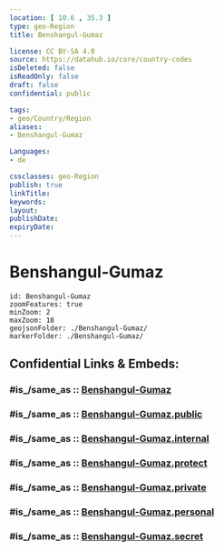 ```yaml
---
location: [ 10.6 , 35.3 ] 
type: geo-Region
title: Benshangul-Gumaz

license: CC BY-SA 4.0
source: https://datahub.io/core/country-codes
isDeleted: false
isReadOnly: false
draft: false
confidential: public

tags:
- geo/Country/Region
aliases:
- Benshangul-Gumaz

Languages:
- de

cssclasses: geo-Region
publish: true
linkTitle: 
keywords: 
layout: 
publishDate: 
expiryDate: 
---
```


# Benshangul-Gumaz

```leaflet
id: Benshangul-Gumaz
zoomFeatures: true 
minZoom: 2 
maxZoom: 18
geojsonFolder: ./Benshangul-Gumaz/
markerFolder: ./Benshangul-Gumaz/
```


## Confidential Links & Embeds: 

### #is_/same_as :: [Benshangul-Gumaz](/_Standards/Earth/Continent/Africa/Africa~East/Ethiopia/Regions~Ethiopia/Benshangul-Gumaz.md) 

### #is_/same_as :: [Benshangul-Gumaz.public](/_public/Earth/Continent/Africa/Africa~East/Ethiopia/Regions~Ethiopia/Benshangul-Gumaz.public.md) 

### #is_/same_as :: [Benshangul-Gumaz.internal](/_internal/Earth/Continent/Africa/Africa~East/Ethiopia/Regions~Ethiopia/Benshangul-Gumaz.internal.md) 

### #is_/same_as :: [Benshangul-Gumaz.protect](/_protect/Earth/Continent/Africa/Africa~East/Ethiopia/Regions~Ethiopia/Benshangul-Gumaz.protect.md) 

### #is_/same_as :: [Benshangul-Gumaz.private](/_private/Earth/Continent/Africa/Africa~East/Ethiopia/Regions~Ethiopia/Benshangul-Gumaz.private.md) 

### #is_/same_as :: [Benshangul-Gumaz.personal](/_personal/Earth/Continent/Africa/Africa~East/Ethiopia/Regions~Ethiopia/Benshangul-Gumaz.personal.md) 

### #is_/same_as :: [Benshangul-Gumaz.secret](/_secret/Earth/Continent/Africa/Africa~East/Ethiopia/Regions~Ethiopia/Benshangul-Gumaz.secret.md)

